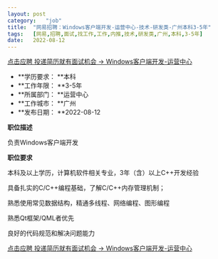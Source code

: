 ```yaml
---
layout:	post
category:	"job"
title:	"网易招聘：Windows客户端开发-运营中心-技术-研发类-广州本科3-5年"
tags:	[网易,招聘,面试,找工作,工作,内推,技术,研发类,广州,本科,3-5年]
date:	2022-08-12
---
```


[点击应聘 投递简历就有面试机会 ->  Windows客户端开发-运营中心](http://mobile.bole.netease.com/bole/boleDetail?id=41850&employeeId=346f03c3cda5f04c&key=all)



- **学历要求： **本科
- **工作年限： **3-5年
- **所属部门： **运营中心
- **工作城市： **广州
- **发布日期： **2022-08-12



**职位描述**

负责Windows客户端开发



**职位要求**

本科及以上学历，计算机软件相关专业，3年（含）以上C++开发经验

具备扎实的C/C++编程基础，了解C/C++内存管理机制；

熟悉使用常见数据结构，精通多线程、网络编程、图形编程

熟悉Qt框架/QML者优先

良好的代码规范和解决问题能力



[点击应聘 投递简历就有面试机会 ->  Windows客户端开发-运营中心](http://mobile.bole.netease.com/bole/boleDetail?id=41850&employeeId=346f03c3cda5f04c&key=all)